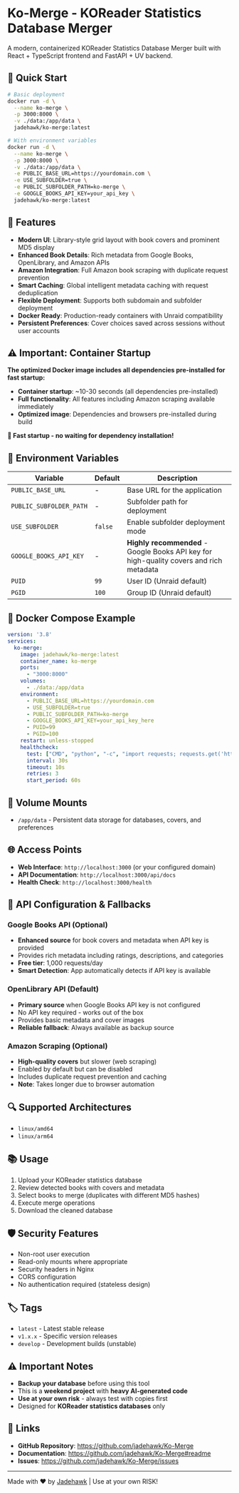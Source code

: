 # Ko-Merge - KOReader Statistics Database Merger

A modern, containerized KOReader Statistics Database Merger built with React + TypeScript frontend and FastAPI + UV backend.

## 🚀 Quick Start

```bash
# Basic deployment
docker run -d \
  --name ko-merge \
  -p 3000:8000 \
  -v ./data:/app/data \
  jadehawk/ko-merge:latest

# With environment variables
docker run -d \
  --name ko-merge \
  -p 3000:8000 \
  -v ./data:/app/data \
  -e PUBLIC_BASE_URL=https://yourdomain.com \
  -e USE_SUBFOLDER=true \
  -e PUBLIC_SUBFOLDER_PATH=ko-merge \
  -e GOOGLE_BOOKS_API_KEY=your_api_key \
  jadehawk/ko-merge:latest
```

## 🎯 Features

- **Modern UI**: Library-style grid layout with book covers and prominent MD5 display
- **Enhanced Book Details**: Rich metadata from Google Books, OpenLibrary, and Amazon APIs
- **Amazon Integration**: Full Amazon book scraping with duplicate request prevention
- **Smart Caching**: Global intelligent metadata caching with request deduplication
- **Flexible Deployment**: Supports both subdomain and subfolder deployment
- **Docker Ready**: Production-ready containers with Unraid compatibility
- **Persistent Preferences**: Cover choices saved across sessions without user accounts

## ⚠️ Important: Container Startup

**The optimized Docker image includes all dependencies pre-installed for fast startup:**

- **Container startup**: ~10-30 seconds (all dependencies pre-installed)
- **Full functionality**: All features including Amazon scraping available immediately
- **Optimized image**: Dependencies and browsers pre-installed during build

**🚀 Fast startup - no waiting for dependency installation!**

## 🔧 Environment Variables

| Variable | Default | Description |
|----------|---------|-------------|
| `PUBLIC_BASE_URL` | - | Base URL for the application |
| `PUBLIC_SUBFOLDER_PATH` | - | Subfolder path for deployment |
| `USE_SUBFOLDER` | `false` | Enable subfolder deployment mode |
| `GOOGLE_BOOKS_API_KEY` | - | **Highly recommended** - Google Books API key for high-quality covers and rich metadata |
| `PUID` | `99` | User ID (Unraid default) |
| `PGID` | `100` | Group ID (Unraid default) |

## 🐳 Docker Compose Example

```yaml
version: '3.8'
services:
  ko-merge:
    image: jadehawk/ko-merge:latest
    container_name: ko-merge
    ports:
      - "3000:8000"
    volumes:
      - ./data:/app/data
    environment:
      - PUBLIC_BASE_URL=https://yourdomain.com
      - USE_SUBFOLDER=true
      - PUBLIC_SUBFOLDER_PATH=ko-merge
      - GOOGLE_BOOKS_API_KEY=your_api_key_here
      - PUID=99
      - PGID=100
    restart: unless-stopped
    healthcheck:
      test: ["CMD", "python", "-c", "import requests; requests.get('http://localhost:8000/', timeout=5)"]
      interval: 30s
      timeout: 10s
      retries: 3
      start_period: 60s
```

## 📁 Volume Mounts

- `/app/data` - Persistent data storage for databases, covers, and preferences

## 🌐 Access Points

- **Web Interface**: `http://localhost:3000` (or your configured domain)
- **API Documentation**: `http://localhost:3000/api/docs`
- **Health Check**: `http://localhost:3000/health`

## 📖 API Configuration & Fallbacks

### Google Books API (Optional)

- **Enhanced source** for book covers and metadata when API key is provided
- Provides rich metadata including ratings, descriptions, and categories
- **Free tier**: 1,000 requests/day
- **Smart Detection**: App automatically detects if API key is available

### OpenLibrary API (Default)

- **Primary source** when Google Books API key is not configured
- No API key required - works out of the box
- Provides basic metadata and cover images
- **Reliable fallback**: Always available as backup source

### Amazon Scraping (Optional)

- **High-quality covers** but slower (web scraping)
- Enabled by default but can be disabled
- Includes duplicate request prevention and caching
- **Note**: Takes longer due to browser automation

## 🔍 Supported Architectures

- `linux/amd64`
- `linux/arm64`

## 📚 Usage

1. Upload your KOReader statistics database
2. Review detected books with covers and metadata
3. Select books to merge (duplicates with different MD5 hashes)
4. Execute merge operations
5. Download the cleaned database

## 🛡️ Security Features

- Non-root user execution
- Read-only mounts where appropriate
- Security headers in Nginx
- CORS configuration
- No authentication required (stateless design)

## 🏷️ Tags

- `latest` - Latest stable release
- `v1.x.x` - Specific version releases
- `develop` - Development builds (unstable)

## ⚠️ Important Notes

- **Backup your database** before using this tool
- This is a **weekend project** with **heavy AI-generated code**
- **Use at your own risk** - always test with copies first
- Designed for **KOReader statistics databases** only

## 🔗 Links

- **GitHub Repository**: <https://github.com/jadehawk/Ko-Merge>
- **Documentation**: <https://github.com/jadehawk/Ko-Merge#readme>
- **Issues**: <https://github.com/jadehawk/Ko-Merge/issues>

---

Made with ❤️ by [Jadehawk](https://techy-notes.com/) | Use at your own RISK!
